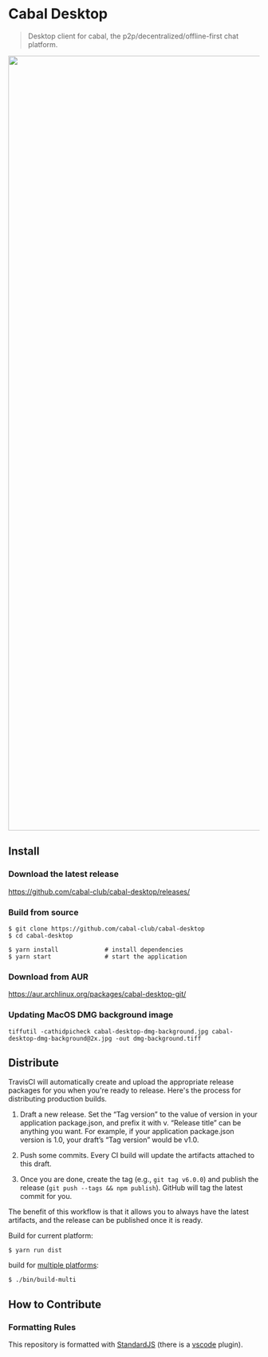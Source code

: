 # Cabal Desktop

> Desktop client for cabal, the p2p/decentralized/offline-first chat platform.

<center><img width="1552" alt="Screen Shot 2020-06-05 at 10 29 00 AM" src="https://user-images.githubusercontent.com/40796/83952659-2314ec80-a808-11ea-8074-619ece6201e3.png"></center>

## Install

### Download the latest release

https://github.com/cabal-club/cabal-desktop/releases/

### Build from source

```
$ git clone https://github.com/cabal-club/cabal-desktop
$ cd cabal-desktop

$ yarn install             # install dependencies
$ yarn start               # start the application
```

### Download from AUR
https://aur.archlinux.org/packages/cabal-desktop-git/

### Updating MacOS DMG background image
```
tiffutil -cathidpicheck cabal-desktop-dmg-background.jpg cabal-desktop-dmg-background@2x.jpg -out dmg-background.tiff
```

## Distribute

TravisCI will automatically create and upload the appropriate release packages
for you when you're ready to release. Here's the process for distributing 
production builds.

1. Draft a new release. Set the “Tag version” to the value of version in your
application package.json, and prefix it with v. “Release title” can be anything
you want. For example, if your application package.json version is 1.0, your draft’s
“Tag version” would be v1.0.

2. Push some commits. Every CI build will update the artifacts attached to this
   draft.

3. Once you are done, create the tag (e.g., `git tag v6.0.0`) and publish the release (`git push --tags && npm publish`). GitHub will tag
   the latest commit for you.

The benefit of this workflow is that it allows you to always have the latest
artifacts, and the release can be published once it is ready.


Build for current platform:

```
$ yarn run dist
```

build for [multiple platforms](https://www.electron.build/multi-platform-build#docker):

```
$ ./bin/build-multi
```

## How to Contribute

### Formatting Rules

This repository is formatted with [StandardJS](https://standardjs.com/) (there is a [vscode](https://marketplace.visualstudio.com/items?itemName=chenxsan.vscode-standardjs) plugin).
